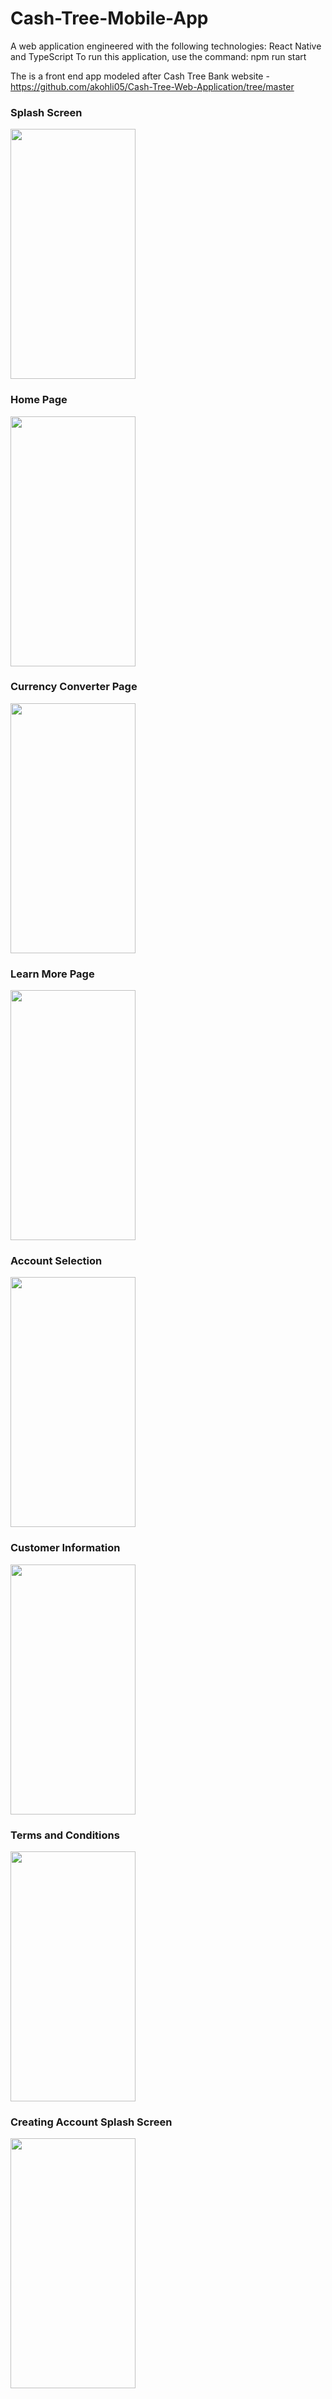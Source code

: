 # Cash-Tree-Mobile-App
A web application engineered with the following technologies: React Native and TypeScript
To run this application, use the command: npm run start

The is a front end app modeled after Cash Tree Bank website - https://github.com/akohli05/Cash-Tree-Web-Application/tree/master

### Splash Screen
<img src="https://github.com/akohli05/Cash-Tree-Mobile-App/assets/129328516/1015af3c-0468-4a6d-bf29-00a682edb7a1" width=200 height = 400 />

### Home Page
<img src="https://github.com/akohli05/Cash-Tree-Mobile-App/assets/129328516/41182249-6e81-4093-b886-3c5fb420009d" width=200 height = 400 />

### Currency Converter Page
<img src="https://github.com/akohli05/Cash-Tree-Mobile-App/assets/129328516/b4cef9ae-c987-4c98-bd3a-012379e96294" width=200 height = 400 />

### Learn More Page
<img src="https://github.com/akohli05/Cash-Tree-Mobile-App/assets/129328516/797a742c-dfb5-4f62-af8c-aca549a3b881" width=200 height = 400 />

### Account Selection
<img src="https://github.com/akohli05/Cash-Tree-Mobile-App/assets/129328516/1015af3c-0468-4a6d-bf29-00a682edb7a1" width=200 height = 400 />

### Customer Information
<img src="https://github.com/akohli05/Cash-Tree-Mobile-App/assets/129328516/40372233-adb6-4ab5-8809-40b9c51db38a" width=200 height = 400 />

### Terms and Conditions
<img src="https://github.com/akohli05/Cash-Tree-Mobile-App/assets/129328516/6fe160d2-9ecd-4ca1-b6f1-fe4c86c0cbee" width=200 height = 400 />

### Creating Account Splash Screen
<img src="https://github.com/akohli05/Cash-Tree-Mobile-App/assets/129328516/d96ee21c-583d-4ddd-a4c3-bb6f446f051e" width=200 height = 400 />
